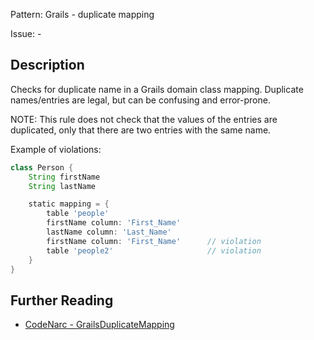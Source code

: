 Pattern: Grails - duplicate mapping

Issue: -

## Description

Checks for duplicate name in a Grails domain class mapping. Duplicate names/entries are legal, but can be confusing and error-prone.

NOTE: This rule does not check that the values of the entries are duplicated, only that there are two entries with the same name.

Example of violations:

``` groovy
class Person {
    String firstName
    String lastName

    static mapping = {
        table 'people'
        firstName column: 'First_Name'
        lastName column: 'Last_Name'
        firstName column: 'First_Name'      // violation
        table 'people2'                     // violation
    }
}
```

## Further Reading

* [CodeNarc - GrailsDuplicateMapping](http://codenarc.sourceforge.net/codenarc-rules-grails.html#GrailsDuplicateMapping)